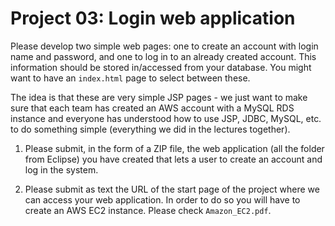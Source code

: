 # Project 03: Login web application

Please develop two simple web pages: one to create an account with login name and password, and one to log in to an already created account. This information should be stored in/accessed from your database. You might want to have an `index.html` page to select between these.

The idea is that these are very simple JSP pages - we just want to make sure that each team has created an AWS account with a MySQL RDS instance and everyone has understood how to use JSP, JDBC, MySQL, etc. to do something simple (everything we did in the lectures together).

1. Please submit, in the form of a ZIP file, the web application (all the folder from Eclipse) you have created that lets a user to create an account and log in the system.

2. Please submit as text the URL of the start page of the project where we can access your web application. In order to do so you will have to create an AWS EC2 instance. Please check `Amazon_EC2.pdf`.
